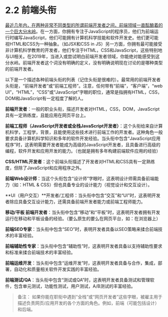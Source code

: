<!-- 2.2 - Front-End Job Titles -->
# 2.2 前端头衔
<!-- A great divide has been brewing in the front-end developer space for several years between two very different types of so-called front-end developers. On the one side, you have JavaScript-focused programmers who write JavaScript for front-end runtimes that likely have computer science skills with a software development history. They more than likely view HTML and CSS as an abstraction (i.e. JSX and CSS in JS). On the other side, you have, most likely, non-computer science educated developers who focus on HTML, CSS, and JavaScript as it specifically pertains to the UI. In 2019, when entering or trying to understand the front-end developer space you will absolutely feel this divide. The term front-end developer is on the verge of meaninglessness without clarifying words to address what type of front-end developer is being discussed. -->

[最近几年内，在两种非常不同类型的所谓前端开发者之间，前端领域一直酝酿着的一个巨大分水岭](https://css-tricks.com/the-great-divide/)。在一方面，你拥有专注于JavaScript的程序员，他们为前端运行时编写JavaScript，他们可能拥有计算机科学技能和软件开发史。他们更可能视HTML和CSS为一种抽象。（如JSX和CSS in JS）另一方面，你拥有最可能接受非计算机科学教育的开发者，他们专注于HTML，CSS和JavaScript，这些特别地与UI相关。在2019年，当进入或尝试明白前端开发者领域，你能绝对能感受到这分水岭。前端开发者这个词没有明确的定义，没有明确说明现在讨论的是哪种类型的前端开发者。

<!-- Below is a list and description of various front-end job titles (Keep in mind titles are hard). The common, or most used (i.e., generic), title for a front-end developer is, "front-end developer" or "front-end engineer". Note that any job that contains the word "front-end", "client-side", "web UI", "HTML", "CSS", or "JavaScript" typically infers that a person has some degree of HTML, CSS, DOM, and JavaScript professional know how. -->

以下是一个描述各种前端头衔的列表（记住头衔是很难的）。最常用的前端开发者头衔是，“前端开发者”或“前端工程师”。注意，任何带有“前端”，“客户端”，“web UI”，“HTML”，“CSS”或“JavaScript”字眼的职位，通常是指拥有HTML，CSS，DOM和JavaScript有一定程度了解的人。

<!-- Front-End Developer: The generic job title that describes a developer who is skilled to some degree at HTML, CSS, DOM, and JavaScript and implementing these technologies on the web platform. -->

**前端开发者**：一般的职业头衔，描述开发者对HTML，CSS，DOM，JavaScript具有一定熟练度，且能应用在网页平台上。

<!-- Front-End Engineer (aka JavaScript Developer or Full-stack JavaScript Developer): The job title given to a developer who comes from a computer science, engineering, background and is using these skills to work with front-end technologies. This role typically requires computer science knowledge and years of software development experience. When the word "JavaScript Application" is included in the job title, this will denote that the developer should be an advanced JavaScript developer possessing advanced programming, software development, and application development skills (i.e has years of experience building front-end software applications). -->

**前端工程师（JavaScript开发者或全栈JavaScript开发者）**：这个头衔给来自计算机科学，工程学，背景，且能使用这些技术进行前端工作的开发者。这种角色一般要求具备计算机科学知识和多年的软件开发经验。当头衔中包含“JavaScript应用程序”时，这表明需要开发者能成为高级的JavaScript开发者，且具备进行高级的编程，软件开发和应用开发的能力。（也就是拥有多年构建前端软件应用的经验）
<!-- CSS/HTML Developer: The front-end job title that describes a developer who is skilled at HTML and CSS, excluding JavaScript and application, know how. -->
**CSS/HTML开发者**：这个前端头衔描述了开发者对HTML和CSS具有一定熟练度，但除了JavaScript和应用程序之外。

<!-- Front-End Web Designer: When the word "Designer" is included in the job title, this will denote that the designer will possess front-end skills (i.e., HTML & CSS) but also professional design (Visual Design and Interaction Design) skills. -->

**前端Web设计师**：当这个头衔包含“设计师”字眼时，这表明设计师需具备前端能力（如：HTML & CSS）但也具备专业的设计能力（视觉设计和交互设计）。

<!-- UI (User Interface) Developer/Engineer: When the word "Interface" or "UI" is included in the job title, this will denote that the developer should posses interaction design skills in addition to front-end developer skills or front-end engineering skills. -->

**UI（用户交互）**开发者/工程师：当头衔中包含“交互”和“UI”时，这表明开发者除应具备交互设计能力，还需具备前端开发者能力或前端工程师能力。

<!-- Mobile/Tablet Front-End Developer: When the word "Mobile" or "Tablet" is included in the job title, this will denote that the developer has experience developing front-ends that run on mobile or tablet devices (either natively or on the web platform, i.e., in a browser). -->

**移动/平板 前端开发者**：当头衔中包含“移动”和“平板”时，这表明开发者拥有开发运行在移动和平板设备的经验。（要么原生的要么在网页平台，如：在浏览器上）

<!-- Front-End SEO Expert: When the word "SEO" is included in the job title, this will denote that the developer has extensive experience crafting front-end technologies towards an SEO strategy. -->

**前端SEO专家**：当头衔中包含“SEO”时，表明开发者具备以SEO策略来揉合前端技术的丰富经验。

<!-- Front-End Accessibility Expert: When the word "Accessibility" is included in the job title, this will denote that the developer has extensive experience crafting front-end technologies that support accessibility requirements and standards. -->

**前端辅助性专家**：当头衔中包含“辅助性”时，这表明开发者具备以支持辅助性要求和标准来揉合前端技术的丰富经验。

<!-- Front-End Dev. Ops: When the word "DevOps" is included in the job title, this will denote that the developer has extensive experience with software development practices pertaining to collaboration, integration, deployment, automation, and quality. -->

**前端运维开发**：当头衔中包含“运维开发”时，这表明开发者具备与合作，集成，部署，自动化和质量相关软件开发实践的丰富经验。

<!-- Front-End Testing/QA: When the word "Testing" or "QA" is included in the job title, this will denote that the developer has extensive experience testing and managing software that involves unit testing, functional testing, user testing, and A/B testing. -->

**前端测试/QA**：当头衔中包含“测试或QA”时，这表明开发者具备测试和管理软件，包含单元测试，功能性测试，用户测试，A/B测试的丰富经验。

<!-- Notes:

If you come across the "Full Stack" or the generic "Web Developer" terms in job titles these words may be used by an employer to describe a role that is responsible for all aspects of web/app development, i.e., both front-end (potentially including design) and back-end. -->

> 备注：
> 如果你能在职衔中遇到“全栈”或“网页开发者”这些字眼，被雇主用于描述负责网页/应用开发的各个方面的角色。例如，前端（可能包括设计）和后端。


